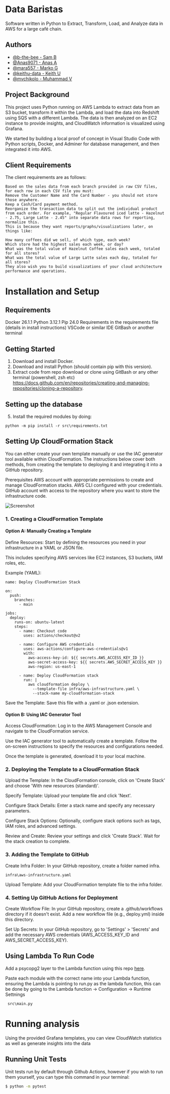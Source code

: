 
# Data Baristas

Software written in Python to Extract, Transform, Load, and Analyze data in AWS for a large café chain.








## Authors

- [@b-the-bee - Sam B](https://github.com/b-the-bee)
- [@Anas9071 - Anas A](https://github.com/Anas9071)
- [@mara557 - Marko G](https://github.com/mara557)
- [@keithu-data - Keith U](https://github.com/keithu-data)
- [@mvchikolo - Muhammad V](https://github.com/mvchikolo)


## Project Background

This project uses Python running on AWS Lambda to extract data from an S3 bucket, transform it within the Lambda, and load the data into Redshift using SQS with a different Lambda. The data is then analyzed on an EC2 instance to provide insights, and CloudWatch information is visualized using Grafana.

We started by building a local proof of concept in Visual Studio Code with Python scripts, Docker, and Adminer for database management, and then integrated it into AWS.

## Client Requirements

The client requirements are as follows:

```
Based on the sales data from each branch provided in raw CSV files, for each row in each CSV file you must:
Remove the Customer Name and the Card Number - you should not store those anywhere.
Keep a Cash/Card payment method.
Reorganize the transaction data to split out the individual product from each order. For example, "Regular Flavoured iced latte - Hazelnut - 2.75, Large Latte - 2.45" into separate data rows for reporting, normalize this.
This is because they want reports/graphs/visualizations later, on things like:

How many coffees did we sell, of which type, each week?
Which store had the highest sales each week, or day?
What was the total value of Hazelnut Coffee sales each week, totaled for all stores?
What was the total value of Large Latte sales each day, totaled for all stores?
They also wish you to build visualizations of your cloud architecture performance and operations. 
```
# Installation and Setup

## Requirements
Docker 26.1.1
Python 3.12.1
Pip 24.0
Requirements in the requirements file (details in install instructions)
VSCode or similar IDE
GitBash or another terminal



## Getting Started
1. Download and install Docker.
2. Download and install Python (should contain pip with this version).
3. Extract code from repo download or clone using GitBash or any other terminal (powershell, zsh etc) https://docs.github.com/en/repositories/creating-and-managing-repositories/cloning-a-repository.

## Setting up the database
5. Install the required modules by doing:
```
python -m pip install -r src\requirements.txt
```
## Setting Up CloudFormation Stack
You can either create your own template manually or use the IAC generator tool available within CloudFormation. The instructions below cover both methods, from creating the template to deploying it and integrating it into a GitHub repository.

Prerequisites
AWS account with appropriate permissions to create and manage CloudFormation stacks.
AWS CLI configured with your credentials.
GitHub account with access to the repository where you want to store the infrastructure code.

![Screenshot](infra/infrastructure.PNG)
### 1. Creating a CloudFormation Template
#### Option A: Manually Creating a Template

Define Resources: Start by defining the resources you need in your infrastructure in a YAML or JSON file.

This includes specifying AWS services like EC2 instances, S3 buckets, IAM roles, etc.

Example (YAML):
```
name: Deploy CloudFormation Stack

on:
  push:
    branches:
      - main

jobs:
  deploy:
    runs-on: ubuntu-latest
    steps:
      - name: Checkout code
        uses: actions/checkout@v2
      
      - name: Configure AWS credentials
        uses: aws-actions/configure-aws-credentials@v1
        with:
          aws-access-key-id: ${{ secrets.AWS_ACCESS_KEY_ID }}
          aws-secret-access-key: ${{ secrets.AWS_SECRET_ACCESS_KEY }}
          aws-region: us-east-1
      
      - name: Deploy CloudFormation stack
        run: |
          aws cloudformation deploy \
            --template-file infra/aws-infrastructure.yaml \
            --stack-name my-cloudformation-stack

```
Save the Template: Save this file with a .yaml or .json extension.

#### Option B: Using IAC Generator Tool
Access CloudFormation: Log in to the AWS Management Console and navigate to the CloudFormation service.

Use the IAC generator tool to automatically create a template. 
Follow the on-screen instructions to specify the resources and configurations needed.

Once the template is generated, download it to your local machine.

### 2. Deploying the Template to a CloudFormation Stack
Upload the Template: In the CloudFormation console, click on 'Create Stack' and choose 'With new resources (standard)'.

Specify Template: Upload your template file and click 'Next'.

Configure Stack Details: Enter a stack name and specify any necessary parameters.

Configure Stack Options: Optionally, configure stack options such as tags, IAM roles, and advanced settings.

Review and Create: Review your settings and click 'Create Stack'. Wait for the stack creation to complete.

### 3. Adding the Template to GitHub
Create Infra Folder: In your GitHub repository, create a folder named infra.

```
infra\aws-infrastructure.yaml
```

Upload Template: Add your CloudFormation template file to the infra folder.

### 4. Setting Up GitHub Actions for Deployment
Create Workflow File: In your GitHub repository, create a .github/workflows directory if it doesn't exist. Add a new workflow file (e.g., deploy.yml) inside this directory.

Set Up Secrets: In your GitHub repository, go to 'Settings' > 'Secrets' and add the necessary AWS credentials (AWS_ACCESS_KEY_ID and AWS_SECRET_ACCESS_KEY).



## Using Lambda To Run Code
Add a psycopg2 layer to the Lambda function using this repo [here](https://github.com/jkehler/awslambda-psycopg2).

Paste each module with the correct name into your Lambda function, ensuring the Lambda is pointing to run.py as the lambda function, this can be done by going to the Lambda function -> Configuration -> Runtime Settnings
```
 src\main.py
```




# Running analysis
Using the provided Grafana templates, you can view CloudWatch statistics as well as generate insights into the data






## Running Unit Tests

Unit tests run by default through Github Actions, however if you wish to run them yourself, you can type this command in your terminal:

```sh
$ python -m pytest
```

